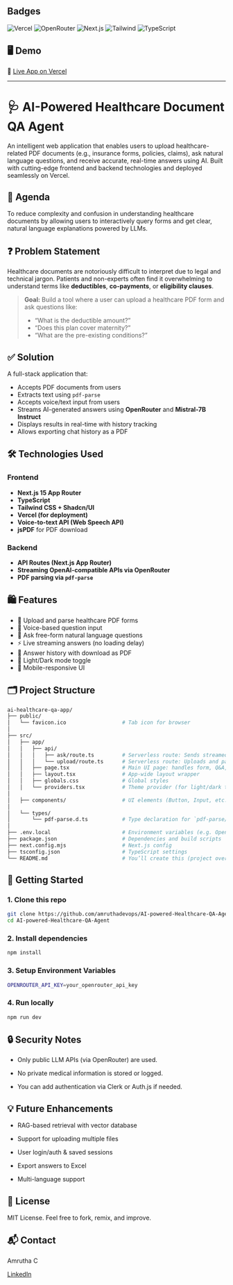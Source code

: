 
## Badges


![Vercel](https://img.shields.io/badge/Deployed%20on-Vercel-black?logo=vercel&style=flat-square)
![OpenRouter](https://img.shields.io/badge/AI%20API-OpenRouter-blueviolet?logo=openai&style=flat-square)
![Next.js](https://img.shields.io/badge/Frontend-Next.js-black?logo=next.js&style=flat-square)
![Tailwind](https://img.shields.io/badge/Styling-TailwindCSS-38bdf8?logo=tailwindcss&style=flat-square)
![TypeScript](https://img.shields.io/badge/Language-TypeScript-3178c6?logo=typescript&style=flat-square)

## 🖥️ Demo

🔗 [Live App on Vercel](https://ai-powered-healthcare-qa-agent-dkg5.vercel.app/)

---
# 🩺 AI-Powered Healthcare Document QA Agent

An intelligent web application that enables users to upload healthcare-related PDF documents (e.g., insurance forms, policies, claims), ask natural language questions, and receive accurate, real-time answers using AI. Built with cutting-edge frontend and backend technologies and deployed seamlessly on Vercel.


## 📌 Agenda

To reduce complexity and confusion in understanding healthcare documents by allowing users to interactively query forms and get clear, natural language explanations powered by LLMs.


## ❓ Problem Statement

Healthcare documents are notoriously difficult to interpret due to legal and technical jargon. Patients and non-experts often find it overwhelming to understand terms like **deductibles**, **co-payments**, or **eligibility clauses**.

> **Goal:** Build a tool where a user can upload a healthcare PDF form and ask questions like:
> - “What is the deductible amount?”
> - “Does this plan cover maternity?”
> - “What are the pre-existing conditions?”


## ✅ Solution

A full-stack application that:
- Accepts PDF documents from users
- Extracts text using `pdf-parse`
- Accepts voice/text input from users
- Streams AI-generated answers using **OpenRouter** and **Mistral-7B Instruct**
- Displays results in real-time with history tracking
- Allows exporting chat history as a PDF


##  🛠️ Technologies Used
### Frontend
- **Next.js 15 App Router**
- **TypeScript**
- **Tailwind CSS + Shadcn/UI**
- **Vercel (for deployment)**
- **Voice-to-text API (Web Speech API)**
- **jsPDF** for PDF download

### Backend
- **API Routes (Next.js App Router)**
- **Streaming OpenAI-compatible APIs via OpenRouter**
- **PDF parsing via `pdf-parse`**

##  🛍️ Features

- 📄 Upload and parse healthcare PDF forms
- 🎤 Voice-based question input
- 🤖 Ask free-form natural language questions
- ⚡ Live streaming answers (no loading delay)
- 🧠 Answer history with download as PDF
- 🌙 Light/Dark mode toggle
- 📱 Mobile-responsive UI
##   🗂️  Project Structure

```bash
ai-healthcare-qa-app/
├── public/
│   └── favicon.ico                  # Tab icon for browser
│
├── src/
│   ├── app/
│   │   ├── api/
│   │   │   ├── ask/route.ts         # Serverless route: Sends streamed prompt to OpenRouter
│   │   │   └── upload/route.ts      # Serverless route: Uploads and parses PDF file content
│   │   ├── page.tsx                 # Main UI page: handles form, Q&A, streaming response
│   │   ├── layout.tsx               # App-wide layout wrapper
│   │   ├── globals.css              # Global styles
│   │   └── providers.tsx            # Theme provider (for light/dark toggle)
│
│   ├── components/                  # UI elements (Button, Input, etc. via Shadcn)
│
│   └── types/
│       └── pdf-parse.d.ts           # Type declaration for `pdf-parse/lib/pdf-parse`
│
├── .env.local                       # Environment variables (e.g. OpenRouter API key)
├── package.json                     # Dependencies and build scripts
├── next.config.mjs                  # Next.js config
├── tsconfig.json                    # TypeScript settings
└── README.md                        # You’ll create this (project overview)

```
## 🚀 Getting Started

### 1. Clone this repo
```bash
git clone https://github.com/amruthadevops/AI-powered-Healthcare-QA-Agent.git
cd AI-powered-Healthcare-QA-Agent
```

### 2. Install dependencies
```bash
npm install
```

### 3. Setup Environment Variables
```bash
OPENROUTER_API_KEY=your_openrouter_api_key
```

### 4. Run locally
```bash
npm run dev
```

## 🔒 Security Notes

- Only public LLM APIs (via OpenRouter) are used.

- No private medical information is stored or logged.

- You can add authentication via Clerk or Auth.js if needed.


## 💡 Future Enhancements

- RAG-based retrieval with vector database

- Support for uploading multiple files

- User login/auth & saved sessions

- Export answers to Excel

- Multi-language support
## 📄 License

MIT License. Feel free to fork, remix, and improve.

## 📬 Contact

Amrutha C

[LinkedIn](https://www.linkedin.com/in/c-amrutha/)

